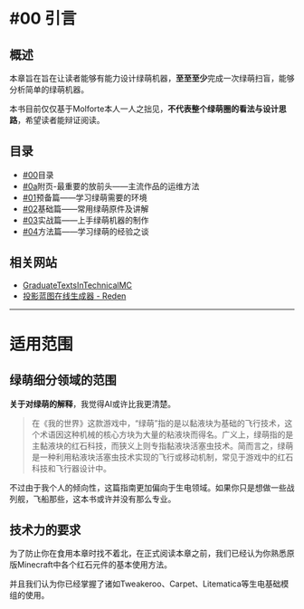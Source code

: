 # #00 引言

## 概述
本章旨在旨在让读者能够有能力设计绿萌机器，**至至至少**完成一次绿萌扫盲，能够分析简单的绿萌机器。

本书目前仅仅基于Molforte本人一人之拙见，**不代表整个绿萌圈的看法与设计思路**，希望读者能辩证阅读。
## 目录

- [#00](./README.md)目录
- [#0a](0a-附页-最重要的放前头——主流作品的运维方法.md)附页-最重要的放前头——主流作品的运维方法
- [#01](01-预备篇——学习绿萌需要的环境.md)预备篇——学习绿萌需要的环境
- [#02](./02-基础篇——常用绿萌原件及讲解)基础篇——常用绿萌原件及讲解
- [#03](./03-实战篇——快速上手绿萌机器的制作)实战篇——上手绿萌机器的制作
- [#04](./04-方法篇——学习绿萌的经验之谈)方法篇——学习绿萌的经验之谈

## 相关网站
- [GraduateTextsInTechnicalMC](https://techmc.wiki/#/)
- [投影蓝图在线生成器 - Reden](https://redenmc.com/zh_cn/litematica/old)
***
# 适用范围

## 绿萌细分领域的范围

**关于对绿萌的解释**，我觉得AI或许比我更清楚。

>在《我的世界》这款游戏中，“绿萌”指的是以黏液块为基础的飞行技术，这个术语因这种机械的核心方块为大量的粘液块而得名。广义上，绿萌指的是主黏液块的红石科技，而狭义上则专指黏液块活塞虫技术。简而言之，绿萌是一种利用粘液块活塞虫技术实现的飞行或移动机制，常见于游戏中的红石科技和飞行器设计中。

不过由于我个人的倾向性，这篇指南更加偏向于生电领域。如果你只是想做一些战列舰，飞船那些，这本书或许并没有那么专业。

## 技术力的要求

为了防止你在食用本章时找不着北，在正式阅读本章之前，我们已经认为你熟悉原版Minecraft中各个红石元件的基本使用方法。

并且我们认为你已经掌握了诸如Tweakeroo、Carpet、Litematica等生电基础模组的使用。
